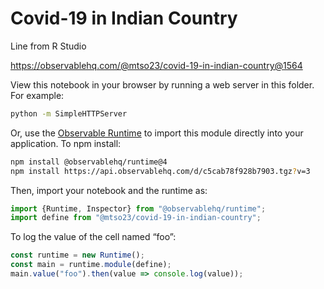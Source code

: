 # Covid-19 in Indian Country

Line from R Studio

https://observablehq.com/@mtso23/covid-19-in-indian-country@1564

View this notebook in your browser by running a web server in this folder. For
example:

~~~sh
python -m SimpleHTTPServer
~~~

Or, use the [Observable Runtime](https://github.com/observablehq/runtime) to
import this module directly into your application. To npm install:

~~~sh
npm install @observablehq/runtime@4
npm install https://api.observablehq.com/d/c5cab78f928b7903.tgz?v=3
~~~

Then, import your notebook and the runtime as:

~~~js
import {Runtime, Inspector} from "@observablehq/runtime";
import define from "@mtso23/covid-19-in-indian-country";
~~~

To log the value of the cell named “foo”:

~~~js
const runtime = new Runtime();
const main = runtime.module(define);
main.value("foo").then(value => console.log(value));
~~~

